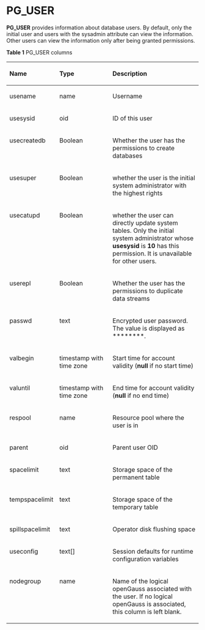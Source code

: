 # PG\_USER<a name="EN-US_TOPIC_0242385999"></a>

**PG\_USER**  provides information about database users. By default, only the initial user and users with the sysadmin attribute can view the information. Other users can view the information only after being granted permissions.

**Table  1**  PG\_USER columns

<a name="en-us_topic_0237122472_en-us_topic_0059778611_tbb0de3f5edc64a3796c5876dfe01f652"></a>
<table><thead align="left"><tr id="en-us_topic_0237122472_en-us_topic_0059778611_rae9e0e4d5d494362905b26356ea44457"><th class="cellrowborder" valign="top" width="24.68%" id="mcps1.2.4.1.1"><p id="en-us_topic_0237122472_en-us_topic_0059778611_a220949cefa3145d3b711934ffff84e08"><a name="en-us_topic_0237122472_en-us_topic_0059778611_a220949cefa3145d3b711934ffff84e08"></a><a name="en-us_topic_0237122472_en-us_topic_0059778611_a220949cefa3145d3b711934ffff84e08"></a>Name</p>
</th>
<th class="cellrowborder" valign="top" width="28.01%" id="mcps1.2.4.1.2"><p id="en-us_topic_0237122472_en-us_topic_0059778611_adb1a507cdb4d4656b875656a1d61a3a6"><a name="en-us_topic_0237122472_en-us_topic_0059778611_adb1a507cdb4d4656b875656a1d61a3a6"></a><a name="en-us_topic_0237122472_en-us_topic_0059778611_adb1a507cdb4d4656b875656a1d61a3a6"></a>Type</p>
</th>
<th class="cellrowborder" valign="top" width="47.31%" id="mcps1.2.4.1.3"><p id="en-us_topic_0237122472_en-us_topic_0059778611_ac7d5c917d14746de8839647c506ef0c8"><a name="en-us_topic_0237122472_en-us_topic_0059778611_ac7d5c917d14746de8839647c506ef0c8"></a><a name="en-us_topic_0237122472_en-us_topic_0059778611_ac7d5c917d14746de8839647c506ef0c8"></a>Description</p>
</th>
</tr>
</thead>
<tbody><tr id="en-us_topic_0237122472_en-us_topic_0059778611_rfd56622030de423da439ea47cf94a6b2"><td class="cellrowborder" valign="top" width="24.68%" headers="mcps1.2.4.1.1 "><p id="en-us_topic_0237122472_en-us_topic_0059778611_a52496876e779406d9816371b2b490faf"><a name="en-us_topic_0237122472_en-us_topic_0059778611_a52496876e779406d9816371b2b490faf"></a><a name="en-us_topic_0237122472_en-us_topic_0059778611_a52496876e779406d9816371b2b490faf"></a>usename</p>
</td>
<td class="cellrowborder" valign="top" width="28.01%" headers="mcps1.2.4.1.2 "><p id="en-us_topic_0237122472_en-us_topic_0059778611_a4e908674a9d94e5e9e1ae55a1c26e1f1"><a name="en-us_topic_0237122472_en-us_topic_0059778611_a4e908674a9d94e5e9e1ae55a1c26e1f1"></a><a name="en-us_topic_0237122472_en-us_topic_0059778611_a4e908674a9d94e5e9e1ae55a1c26e1f1"></a>name</p>
</td>
<td class="cellrowborder" valign="top" width="47.31%" headers="mcps1.2.4.1.3 "><p id="en-us_topic_0237122472_en-us_topic_0059778611_a8692f999703a412a900916f3e8767fe0"><a name="en-us_topic_0237122472_en-us_topic_0059778611_a8692f999703a412a900916f3e8767fe0"></a><a name="en-us_topic_0237122472_en-us_topic_0059778611_a8692f999703a412a900916f3e8767fe0"></a>Username</p>
</td>
</tr>
<tr id="en-us_topic_0237122472_en-us_topic_0059778611_r43145b59ce9b467fa1783ccd6091e6c0"><td class="cellrowborder" valign="top" width="24.68%" headers="mcps1.2.4.1.1 "><p id="en-us_topic_0237122472_en-us_topic_0059778611_a45c2d2d68498432aae9977d7d7e22fc1"><a name="en-us_topic_0237122472_en-us_topic_0059778611_a45c2d2d68498432aae9977d7d7e22fc1"></a><a name="en-us_topic_0237122472_en-us_topic_0059778611_a45c2d2d68498432aae9977d7d7e22fc1"></a>usesysid</p>
</td>
<td class="cellrowborder" valign="top" width="28.01%" headers="mcps1.2.4.1.2 "><p id="en-us_topic_0237122472_en-us_topic_0059778611_a323e39d2642e444fb3f401eae7c99826"><a name="en-us_topic_0237122472_en-us_topic_0059778611_a323e39d2642e444fb3f401eae7c99826"></a><a name="en-us_topic_0237122472_en-us_topic_0059778611_a323e39d2642e444fb3f401eae7c99826"></a>oid</p>
</td>
<td class="cellrowborder" valign="top" width="47.31%" headers="mcps1.2.4.1.3 "><p id="en-us_topic_0237122472_en-us_topic_0059778611_a12ec70cbdc7a42998db9211910d7d53b"><a name="en-us_topic_0237122472_en-us_topic_0059778611_a12ec70cbdc7a42998db9211910d7d53b"></a><a name="en-us_topic_0237122472_en-us_topic_0059778611_a12ec70cbdc7a42998db9211910d7d53b"></a>ID of this user</p>
</td>
</tr>
<tr id="en-us_topic_0237122472_en-us_topic_0059778611_r1f3389ea79e54ae9a669b3b28f69efb6"><td class="cellrowborder" valign="top" width="24.68%" headers="mcps1.2.4.1.1 "><p id="en-us_topic_0237122472_en-us_topic_0059778611_aca01a74838af43f7b8a4461931d9fb44"><a name="en-us_topic_0237122472_en-us_topic_0059778611_aca01a74838af43f7b8a4461931d9fb44"></a><a name="en-us_topic_0237122472_en-us_topic_0059778611_aca01a74838af43f7b8a4461931d9fb44"></a>usecreatedb</p>
</td>
<td class="cellrowborder" valign="top" width="28.01%" headers="mcps1.2.4.1.2 "><p id="en-us_topic_0237122472_en-us_topic_0059778611_a1055eb394a74431cada088d471d8bea0"><a name="en-us_topic_0237122472_en-us_topic_0059778611_a1055eb394a74431cada088d471d8bea0"></a><a name="en-us_topic_0237122472_en-us_topic_0059778611_a1055eb394a74431cada088d471d8bea0"></a><span id="en-us_topic_0237122472_text1096519713102"><a name="en-us_topic_0237122472_text1096519713102"></a><a name="en-us_topic_0237122472_text1096519713102"></a>Boolean</span></p>
</td>
<td class="cellrowborder" valign="top" width="47.31%" headers="mcps1.2.4.1.3 "><p id="en-us_topic_0237122472_en-us_topic_0059778611_abf92a1964d8448089b988cd5432c88a2"><a name="en-us_topic_0237122472_en-us_topic_0059778611_abf92a1964d8448089b988cd5432c88a2"></a><a name="en-us_topic_0237122472_en-us_topic_0059778611_abf92a1964d8448089b988cd5432c88a2"></a>Whether the user has the permissions to create databases</p>
</td>
</tr>
<tr id="en-us_topic_0237122472_en-us_topic_0059778611_refee702064af4f809eb7205bc5136a90"><td class="cellrowborder" valign="top" width="24.68%" headers="mcps1.2.4.1.1 "><p id="en-us_topic_0237122472_en-us_topic_0059778611_a006290e5015b42eabd54ffd8384803d8"><a name="en-us_topic_0237122472_en-us_topic_0059778611_a006290e5015b42eabd54ffd8384803d8"></a><a name="en-us_topic_0237122472_en-us_topic_0059778611_a006290e5015b42eabd54ffd8384803d8"></a>usesuper</p>
</td>
<td class="cellrowborder" valign="top" width="28.01%" headers="mcps1.2.4.1.2 "><p id="en-us_topic_0237122472_en-us_topic_0059778611_a9a4fc10468ef45d09d812584d530c057"><a name="en-us_topic_0237122472_en-us_topic_0059778611_a9a4fc10468ef45d09d812584d530c057"></a><a name="en-us_topic_0237122472_en-us_topic_0059778611_a9a4fc10468ef45d09d812584d530c057"></a><span id="en-us_topic_0237122472_text1362312063114"><a name="en-us_topic_0237122472_text1362312063114"></a><a name="en-us_topic_0237122472_text1362312063114"></a>Boolean</span></p>
</td>
<td class="cellrowborder" valign="top" width="47.31%" headers="mcps1.2.4.1.3 "><p id="en-us_topic_0237122472_en-us_topic_0059778611_aba6156b2dc064cd095bff87af63fad1b"><a name="en-us_topic_0237122472_en-us_topic_0059778611_aba6156b2dc064cd095bff87af63fad1b"></a><a name="en-us_topic_0237122472_en-us_topic_0059778611_aba6156b2dc064cd095bff87af63fad1b"></a>whether the user is the initial system administrator with the highest rights</p>
</td>
</tr>
<tr id="en-us_topic_0237122472_en-us_topic_0059778611_ra849cce9d7bb4e62801388bcf330fe37"><td class="cellrowborder" valign="top" width="24.68%" headers="mcps1.2.4.1.1 "><p id="en-us_topic_0237122472_en-us_topic_0059778611_a508cc43912c44891bb5944f9c64677ed"><a name="en-us_topic_0237122472_en-us_topic_0059778611_a508cc43912c44891bb5944f9c64677ed"></a><a name="en-us_topic_0237122472_en-us_topic_0059778611_a508cc43912c44891bb5944f9c64677ed"></a>usecatupd</p>
</td>
<td class="cellrowborder" valign="top" width="28.01%" headers="mcps1.2.4.1.2 "><p id="en-us_topic_0237122472_en-us_topic_0059778611_ad66f409d390c42ac94d062f5cb4aaa5b"><a name="en-us_topic_0237122472_en-us_topic_0059778611_ad66f409d390c42ac94d062f5cb4aaa5b"></a><a name="en-us_topic_0237122472_en-us_topic_0059778611_ad66f409d390c42ac94d062f5cb4aaa5b"></a><span id="en-us_topic_0237122472_text158332116318"><a name="en-us_topic_0237122472_text158332116318"></a><a name="en-us_topic_0237122472_text158332116318"></a>Boolean</span></p>
</td>
<td class="cellrowborder" valign="top" width="47.31%" headers="mcps1.2.4.1.3 "><p id="en-us_topic_0237122472_en-us_topic_0059778259_a99ef9ae1689f41f1ac8d15338dd526ae"><a name="en-us_topic_0237122472_en-us_topic_0059778259_a99ef9ae1689f41f1ac8d15338dd526ae"></a><a name="en-us_topic_0237122472_en-us_topic_0059778259_a99ef9ae1689f41f1ac8d15338dd526ae"></a>whether the user can directly update system tables. Only the initial system administrator whose <strong id="en-us_topic_0237122472_b196341522447"><a name="en-us_topic_0237122472_b196341522447"></a><a name="en-us_topic_0237122472_b196341522447"></a>usesysid</strong> is <strong id="en-us_topic_0237122472_b126341124443"><a name="en-us_topic_0237122472_b126341124443"></a><a name="en-us_topic_0237122472_b126341124443"></a>10</strong> has this permission. It is unavailable for other users.</p>
</td>
</tr>
<tr id="en-us_topic_0237122472_en-us_topic_0059778611_r32778ede7f9e4abc99d8d4faaa68de94"><td class="cellrowborder" valign="top" width="24.68%" headers="mcps1.2.4.1.1 "><p id="en-us_topic_0237122472_en-us_topic_0059778611_a01ea128194444831b2f0d932c74b1d0d"><a name="en-us_topic_0237122472_en-us_topic_0059778611_a01ea128194444831b2f0d932c74b1d0d"></a><a name="en-us_topic_0237122472_en-us_topic_0059778611_a01ea128194444831b2f0d932c74b1d0d"></a>userepl</p>
</td>
<td class="cellrowborder" valign="top" width="28.01%" headers="mcps1.2.4.1.2 "><p id="en-us_topic_0237122472_en-us_topic_0059778611_a7a973664a8934e3ea8530f63e56fc4dd"><a name="en-us_topic_0237122472_en-us_topic_0059778611_a7a973664a8934e3ea8530f63e56fc4dd"></a><a name="en-us_topic_0237122472_en-us_topic_0059778611_a7a973664a8934e3ea8530f63e56fc4dd"></a><span id="en-us_topic_0237122472_text13520623173116"><a name="en-us_topic_0237122472_text13520623173116"></a><a name="en-us_topic_0237122472_text13520623173116"></a>Boolean</span></p>
</td>
<td class="cellrowborder" valign="top" width="47.31%" headers="mcps1.2.4.1.3 "><p id="en-us_topic_0237122472_en-us_topic_0059778611_a896a562703c14119b20bbdcdc439af33"><a name="en-us_topic_0237122472_en-us_topic_0059778611_a896a562703c14119b20bbdcdc439af33"></a><a name="en-us_topic_0237122472_en-us_topic_0059778611_a896a562703c14119b20bbdcdc439af33"></a>Whether the user has the permissions to duplicate data streams</p>
</td>
</tr>
<tr id="en-us_topic_0237122472_en-us_topic_0059778611_r87612409a14045169b9f7d697a6dee0a"><td class="cellrowborder" valign="top" width="24.68%" headers="mcps1.2.4.1.1 "><p id="en-us_topic_0237122472_en-us_topic_0059778611_a2a39e2a78cf6452bbd44cc3e93492576"><a name="en-us_topic_0237122472_en-us_topic_0059778611_a2a39e2a78cf6452bbd44cc3e93492576"></a><a name="en-us_topic_0237122472_en-us_topic_0059778611_a2a39e2a78cf6452bbd44cc3e93492576"></a>passwd</p>
</td>
<td class="cellrowborder" valign="top" width="28.01%" headers="mcps1.2.4.1.2 "><p id="en-us_topic_0237122472_en-us_topic_0059778611_a8b4cc867699c4b8796a4dd73416f6ee2"><a name="en-us_topic_0237122472_en-us_topic_0059778611_a8b4cc867699c4b8796a4dd73416f6ee2"></a><a name="en-us_topic_0237122472_en-us_topic_0059778611_a8b4cc867699c4b8796a4dd73416f6ee2"></a>text</p>
</td>
<td class="cellrowborder" valign="top" width="47.31%" headers="mcps1.2.4.1.3 "><p id="en-us_topic_0237122472_en-us_topic_0059778611_a5b32e0f52ab948f4b84d2e41428161e1"><a name="en-us_topic_0237122472_en-us_topic_0059778611_a5b32e0f52ab948f4b84d2e41428161e1"></a><a name="en-us_topic_0237122472_en-us_topic_0059778611_a5b32e0f52ab948f4b84d2e41428161e1"></a>Encrypted user password. The value is displayed as ********.</p>
</td>
</tr>
<tr id="en-us_topic_0237122472_en-us_topic_0059778611_r69d39d638a6846589103afde65539fac"><td class="cellrowborder" valign="top" width="24.68%" headers="mcps1.2.4.1.1 "><p id="en-us_topic_0237122472_en-us_topic_0059778611_a963a714a523a429794e7a29634df10e1"><a name="en-us_topic_0237122472_en-us_topic_0059778611_a963a714a523a429794e7a29634df10e1"></a><a name="en-us_topic_0237122472_en-us_topic_0059778611_a963a714a523a429794e7a29634df10e1"></a>valbegin</p>
</td>
<td class="cellrowborder" valign="top" width="28.01%" headers="mcps1.2.4.1.2 "><p id="en-us_topic_0237122472_en-us_topic_0059778611_a14808ae5a3ad40058710710d6ae06d1d"><a name="en-us_topic_0237122472_en-us_topic_0059778611_a14808ae5a3ad40058710710d6ae06d1d"></a><a name="en-us_topic_0237122472_en-us_topic_0059778611_a14808ae5a3ad40058710710d6ae06d1d"></a>timestamp with time zone</p>
</td>
<td class="cellrowborder" valign="top" width="47.31%" headers="mcps1.2.4.1.3 "><p id="en-us_topic_0237122472_en-us_topic_0059778611_a5ea29aede65240fbbca655a872762360"><a name="en-us_topic_0237122472_en-us_topic_0059778611_a5ea29aede65240fbbca655a872762360"></a><a name="en-us_topic_0237122472_en-us_topic_0059778611_a5ea29aede65240fbbca655a872762360"></a>Start time for account validity (<strong id="en-us_topic_0237122472_b19639921446"><a name="en-us_topic_0237122472_b19639921446"></a><a name="en-us_topic_0237122472_b19639921446"></a>null</strong> if no start time)</p>
</td>
</tr>
<tr id="en-us_topic_0237122472_en-us_topic_0059778611_r156e6dba3d1a47df97f457a9daea27ca"><td class="cellrowborder" valign="top" width="24.68%" headers="mcps1.2.4.1.1 "><p id="en-us_topic_0237122472_en-us_topic_0059778611_a8ccd57fc59b54ea4b2507b7aa4b6fe0f"><a name="en-us_topic_0237122472_en-us_topic_0059778611_a8ccd57fc59b54ea4b2507b7aa4b6fe0f"></a><a name="en-us_topic_0237122472_en-us_topic_0059778611_a8ccd57fc59b54ea4b2507b7aa4b6fe0f"></a>valuntil</p>
</td>
<td class="cellrowborder" valign="top" width="28.01%" headers="mcps1.2.4.1.2 "><p id="en-us_topic_0237122472_en-us_topic_0059778611_afe228ae5fd3d40c88605fefdbe225b43"><a name="en-us_topic_0237122472_en-us_topic_0059778611_afe228ae5fd3d40c88605fefdbe225b43"></a><a name="en-us_topic_0237122472_en-us_topic_0059778611_afe228ae5fd3d40c88605fefdbe225b43"></a>timestamp with time zone</p>
</td>
<td class="cellrowborder" valign="top" width="47.31%" headers="mcps1.2.4.1.3 "><p id="en-us_topic_0237122472_en-us_topic_0059778611_a5fd05a5916c14c3a9f5d32a66ce0def0"><a name="en-us_topic_0237122472_en-us_topic_0059778611_a5fd05a5916c14c3a9f5d32a66ce0def0"></a><a name="en-us_topic_0237122472_en-us_topic_0059778611_a5fd05a5916c14c3a9f5d32a66ce0def0"></a>End time for account validity (<strong id="en-us_topic_0237122472_b15640182114416"><a name="en-us_topic_0237122472_b15640182114416"></a><a name="en-us_topic_0237122472_b15640182114416"></a>null</strong> if no end time)</p>
</td>
</tr>
<tr id="en-us_topic_0237122472_en-us_topic_0059778611_ra43812e91f80430883bc4a793ca003ca"><td class="cellrowborder" valign="top" width="24.68%" headers="mcps1.2.4.1.1 "><p id="en-us_topic_0237122472_en-us_topic_0059778611_aae6e5484e9514ac4b8d9afe4a092aac8"><a name="en-us_topic_0237122472_en-us_topic_0059778611_aae6e5484e9514ac4b8d9afe4a092aac8"></a><a name="en-us_topic_0237122472_en-us_topic_0059778611_aae6e5484e9514ac4b8d9afe4a092aac8"></a>respool</p>
</td>
<td class="cellrowborder" valign="top" width="28.01%" headers="mcps1.2.4.1.2 "><p id="en-us_topic_0237122472_en-us_topic_0059778611_a341c1e567e9c46c19d19ebdfc03d5d65"><a name="en-us_topic_0237122472_en-us_topic_0059778611_a341c1e567e9c46c19d19ebdfc03d5d65"></a><a name="en-us_topic_0237122472_en-us_topic_0059778611_a341c1e567e9c46c19d19ebdfc03d5d65"></a>name</p>
</td>
<td class="cellrowborder" valign="top" width="47.31%" headers="mcps1.2.4.1.3 "><p id="en-us_topic_0237122472_en-us_topic_0059778611_ad016eccebf554befbe40cfddb03fd058"><a name="en-us_topic_0237122472_en-us_topic_0059778611_ad016eccebf554befbe40cfddb03fd058"></a><a name="en-us_topic_0237122472_en-us_topic_0059778611_ad016eccebf554befbe40cfddb03fd058"></a>Resource pool where the user is in</p>
</td>
</tr>
<tr id="en-us_topic_0237122472_en-us_topic_0059778611_row383068515643"><td class="cellrowborder" valign="top" width="24.68%" headers="mcps1.2.4.1.1 "><p id="en-us_topic_0237122472_en-us_topic_0059778611_p4185010015643"><a name="en-us_topic_0237122472_en-us_topic_0059778611_p4185010015643"></a><a name="en-us_topic_0237122472_en-us_topic_0059778611_p4185010015643"></a>parent</p>
</td>
<td class="cellrowborder" valign="top" width="28.01%" headers="mcps1.2.4.1.2 "><p id="en-us_topic_0237122472_en-us_topic_0059778611_p3441490215643"><a name="en-us_topic_0237122472_en-us_topic_0059778611_p3441490215643"></a><a name="en-us_topic_0237122472_en-us_topic_0059778611_p3441490215643"></a>oid</p>
</td>
<td class="cellrowborder" valign="top" width="47.31%" headers="mcps1.2.4.1.3 "><p id="en-us_topic_0237122472_en-us_topic_0059778611_p3614369315643"><a name="en-us_topic_0237122472_en-us_topic_0059778611_p3614369315643"></a><a name="en-us_topic_0237122472_en-us_topic_0059778611_p3614369315643"></a>Parent user OID</p>
</td>
</tr>
<tr id="en-us_topic_0237122472_en-us_topic_0059778611_row461410491579"><td class="cellrowborder" valign="top" width="24.68%" headers="mcps1.2.4.1.1 "><p id="en-us_topic_0237122472_en-us_topic_0059778611_p464374871579"><a name="en-us_topic_0237122472_en-us_topic_0059778611_p464374871579"></a><a name="en-us_topic_0237122472_en-us_topic_0059778611_p464374871579"></a>spacelimit</p>
</td>
<td class="cellrowborder" valign="top" width="28.01%" headers="mcps1.2.4.1.2 "><p id="en-us_topic_0237122472_en-us_topic_0059778611_p33400731579"><a name="en-us_topic_0237122472_en-us_topic_0059778611_p33400731579"></a><a name="en-us_topic_0237122472_en-us_topic_0059778611_p33400731579"></a>text</p>
</td>
<td class="cellrowborder" valign="top" width="47.31%" headers="mcps1.2.4.1.3 "><p id="en-us_topic_0237122472_en-us_topic_0059778611_p21104791579"><a name="en-us_topic_0237122472_en-us_topic_0059778611_p21104791579"></a><a name="en-us_topic_0237122472_en-us_topic_0059778611_p21104791579"></a>Storage space of the permanent table</p>
</td>
</tr>
<tr id="en-us_topic_0237122472_row16589194104013"><td class="cellrowborder" valign="top" width="24.68%" headers="mcps1.2.4.1.1 "><p id="en-us_topic_0237122472_p1158910404014"><a name="en-us_topic_0237122472_p1158910404014"></a><a name="en-us_topic_0237122472_p1158910404014"></a>tempspacelimit</p>
</td>
<td class="cellrowborder" valign="top" width="28.01%" headers="mcps1.2.4.1.2 "><p id="en-us_topic_0237122472_p14589940409"><a name="en-us_topic_0237122472_p14589940409"></a><a name="en-us_topic_0237122472_p14589940409"></a>text</p>
</td>
<td class="cellrowborder" valign="top" width="47.31%" headers="mcps1.2.4.1.3 "><p id="en-us_topic_0237122472_p55891049404"><a name="en-us_topic_0237122472_p55891049404"></a><a name="en-us_topic_0237122472_p55891049404"></a>Storage space of the temporary table</p>
</td>
</tr>
<tr id="en-us_topic_0237122472_row17231359408"><td class="cellrowborder" valign="top" width="24.68%" headers="mcps1.2.4.1.1 "><p id="en-us_topic_0237122472_p4231456405"><a name="en-us_topic_0237122472_p4231456405"></a><a name="en-us_topic_0237122472_p4231456405"></a>spillspacelimit</p>
</td>
<td class="cellrowborder" valign="top" width="28.01%" headers="mcps1.2.4.1.2 "><p id="en-us_topic_0237122472_p42313524017"><a name="en-us_topic_0237122472_p42313524017"></a><a name="en-us_topic_0237122472_p42313524017"></a>text</p>
</td>
<td class="cellrowborder" valign="top" width="47.31%" headers="mcps1.2.4.1.3 "><p id="en-us_topic_0237122472_p6231594013"><a name="en-us_topic_0237122472_p6231594013"></a><a name="en-us_topic_0237122472_p6231594013"></a>Operator disk flushing space</p>
</td>
</tr>
<tr id="en-us_topic_0237122472_en-us_topic_0059778611_r795fec510dd14dd8bcf8b359421b619c"><td class="cellrowborder" valign="top" width="24.68%" headers="mcps1.2.4.1.1 "><p id="en-us_topic_0237122472_en-us_topic_0059778611_a74632df9487d4c4bb1e06774daf81d1c"><a name="en-us_topic_0237122472_en-us_topic_0059778611_a74632df9487d4c4bb1e06774daf81d1c"></a><a name="en-us_topic_0237122472_en-us_topic_0059778611_a74632df9487d4c4bb1e06774daf81d1c"></a>useconfig</p>
</td>
<td class="cellrowborder" valign="top" width="28.01%" headers="mcps1.2.4.1.2 "><p id="en-us_topic_0237122472_en-us_topic_0059778611_a4616d729ddcc41adba8d644b2fa1e0f1"><a name="en-us_topic_0237122472_en-us_topic_0059778611_a4616d729ddcc41adba8d644b2fa1e0f1"></a><a name="en-us_topic_0237122472_en-us_topic_0059778611_a4616d729ddcc41adba8d644b2fa1e0f1"></a>text[]</p>
</td>
<td class="cellrowborder" valign="top" width="47.31%" headers="mcps1.2.4.1.3 "><p id="en-us_topic_0237122472_en-us_topic_0059778611_af38085fb2e844f6c94bd332dcca0903e"><a name="en-us_topic_0237122472_en-us_topic_0059778611_af38085fb2e844f6c94bd332dcca0903e"></a><a name="en-us_topic_0237122472_en-us_topic_0059778611_af38085fb2e844f6c94bd332dcca0903e"></a>Session defaults for runtime configuration variables</p>
</td>
</tr>
<tr id="en-us_topic_0237122472_row3383125316230"><td class="cellrowborder" valign="top" width="24.68%" headers="mcps1.2.4.1.1 "><p id="en-us_topic_0237122472_p038365316230"><a name="en-us_topic_0237122472_p038365316230"></a><a name="en-us_topic_0237122472_p038365316230"></a>nodegroup</p>
</td>
<td class="cellrowborder" valign="top" width="28.01%" headers="mcps1.2.4.1.2 "><p id="en-us_topic_0237122472_p1638355314230"><a name="en-us_topic_0237122472_p1638355314230"></a><a name="en-us_topic_0237122472_p1638355314230"></a>name</p>
</td>
<td class="cellrowborder" valign="top" width="47.31%" headers="mcps1.2.4.1.3 "><p id="en-us_topic_0237122472_p23836535234"><a name="en-us_topic_0237122472_p23836535234"></a><a name="en-us_topic_0237122472_p23836535234"></a>Name of the logical openGauss associated with the user. If no logical openGauss is associated, this column is left blank.</p>
</td>
</tr>
</tbody>
</table>


